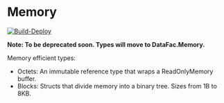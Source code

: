 # Memory

[![Build-Deploy](https://github.com/metafac-net/Memory/actions/workflows/dotnet.yml/badge.svg?branch=main)](https://github.com/metafac-net/Memory/actions/workflows/dotnet.yml)

**Note: To be deprecated soon. Types will move to DataFac.Memory.**

Memory efficient types:
- Octets: An immutable reference type that wraps a ReadOnlyMemory<byte> buffer.
- Blocks: Structs that divide memory into a binary tree. Sizes from 1B to 8KB.